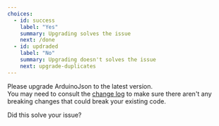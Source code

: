 ```yaml
---
choices:
  - id: success
    label: "Yes"
    summary: Upgrading solves the issue
    next: /done
  - id: updraded
    label: "No"
    summary: Upgrading doesn't solves the issue
    next: upgrade-duplicates
---
```


Please upgrade ArduinoJson to the latest version.  
You may need to consult the [change log](https://github.com/bblanchon/ArduinoJson/blob/6.x/CHANGELOG.md) to make sure there aren't any breaking changes that could break your existing code.

Did this solve your issue?